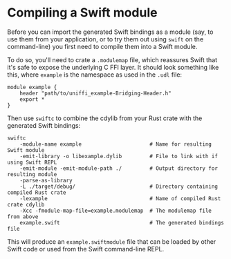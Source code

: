 # Compiling a Swift module

Before you can import the generated Swift bindings as a module (say, to use them
from your application, or to try them out using `swift` on the command-line) you
first need to compile them into a Swift module.

To do so, you'll need to crate a `.modulemap` file, which reassures Swift that it's
safe to expose the underlying C FFI layer. It should look something like this,
where `example` is the namespace as used in the `.udl` file:

```
module example {
    header "path/to/uniffi_example-Bridging-Header.h"
    export *
}
```

Then use `swiftc` to combine the cdylib from your Rust crate with the generated
Swift bindings:

```
swiftc
    -module-name example                      # Name for resulting Swift module
    -emit-library -o libexample.dylib         # File to link with if using Swift REPL
    -emit-module -emit-module-path ./         # Output directory for resulting module
    -parse-as-library
    -L ./target/debug/                        # Directory containing compiled Rust crate
    -lexample                                 # Name of compiled Rust crate cdylib
    -Xcc -fmodule-map-file=example.modulemap  # The modulemap file from above
    example.swift                             # The generated bindings file
```

This will produce an `example.swiftmodule` file that can be loaded by
other Swift code or used from the Swift command-line REPL.
